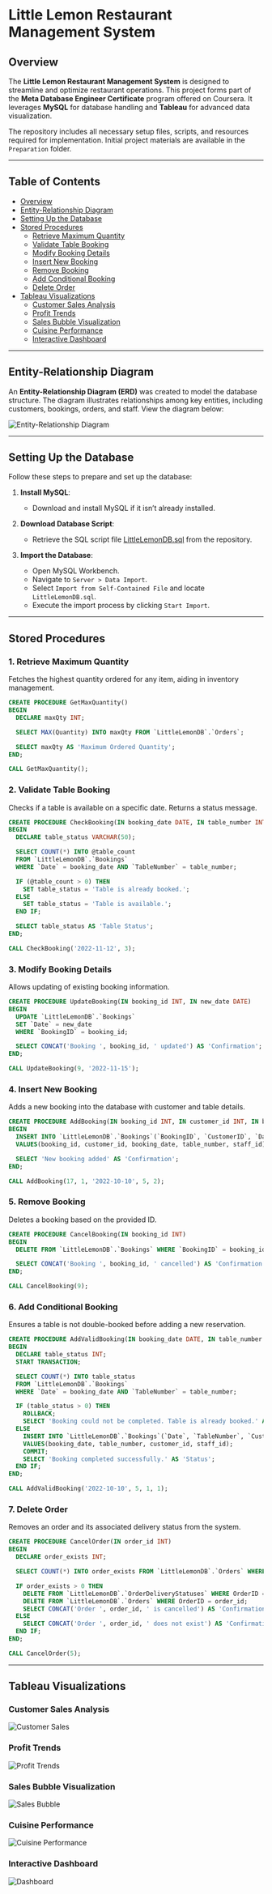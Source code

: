 # Little Lemon Restaurant Management System

## Overview
The **Little Lemon Restaurant Management System** is designed to streamline and optimize restaurant operations. This project forms part of the **Meta Database Engineer Certificate** program offered on Coursera. It leverages **MySQL** for database handling and **Tableau** for advanced data visualization. 

The repository includes all necessary setup files, scripts, and resources required for implementation. Initial project materials are available in the `Preparation` folder.

---

## Table of Contents
- [Overview](#overview)
- [Entity-Relationship Diagram](#entity-relationship-diagram)
- [Setting Up the Database](#setting-up-the-database)
- [Stored Procedures](#stored-procedures)
  - [Retrieve Maximum Quantity](#retrieve-maximum-quantity)
  - [Validate Table Booking](#validate-table-booking)
  - [Modify Booking Details](#modify-booking-details)
  - [Insert New Booking](#insert-new-booking)
  - [Remove Booking](#remove-booking)
  - [Add Conditional Booking](#add-conditional-booking)
  - [Delete Order](#delete-order)
- [Tableau Visualizations](#tableau-visualizations)
  - [Customer Sales Analysis](#customer-sales-analysis)
  - [Profit Trends](#profit-trends)
  - [Sales Bubble Visualization](#sales-bubble-visualization)
  - [Cuisine Performance](#cuisine-performance)
  - [Interactive Dashboard](#interactive-dashboard)

---

## Entity-Relationship Diagram
An **Entity-Relationship Diagram (ERD)** was created to model the database structure. The diagram illustrates relationships among key entities, including customers, bookings, orders, and staff. View the diagram below:

![Entity-Relationship Diagram](./Images/diagram.png)

---

## Setting Up the Database
Follow these steps to prepare and set up the database:

1. **Install MySQL**:
   - Download and install MySQL if it isn’t already installed.

2. **Download Database Script**:
   - Retrieve the SQL script file [LittleLemonDB.sql](./LittleLemonDB.sql) from the repository.

3. **Import the Database**:
   - Open MySQL Workbench.
   - Navigate to `Server > Data Import`.
   - Select `Import from Self-Contained File` and locate `LittleLemonDB.sql`.
   - Execute the import process by clicking `Start Import`.

---

## Stored Procedures
### 1. Retrieve Maximum Quantity
Fetches the highest quantity ordered for any item, aiding in inventory management.

```sql
CREATE PROCEDURE GetMaxQuantity()
BEGIN
  DECLARE maxQty INT;

  SELECT MAX(Quantity) INTO maxQty FROM `LittleLemonDB`.`Orders`;

  SELECT maxQty AS 'Maximum Ordered Quantity';
END;
```
```sql
CALL GetMaxQuantity();
```

### 2. Validate Table Booking
Checks if a table is available on a specific date. Returns a status message.

```sql
CREATE PROCEDURE CheckBooking(IN booking_date DATE, IN table_number INT)
BEGIN
  DECLARE table_status VARCHAR(50);

  SELECT COUNT(*) INTO @table_count
  FROM `LittleLemonDB`.`Bookings`
  WHERE `Date` = booking_date AND `TableNumber` = table_number;

  IF (@table_count > 0) THEN
    SET table_status = 'Table is already booked.';
  ELSE
    SET table_status = 'Table is available.';
  END IF;

  SELECT table_status AS 'Table Status';
END;
```
```sql
CALL CheckBooking('2022-11-12', 3);
```

### 3. Modify Booking Details
Allows updating of existing booking information.

```sql
CREATE PROCEDURE UpdateBooking(IN booking_id INT, IN new_date DATE)
BEGIN
  UPDATE `LittleLemonDB`.`Bookings`
  SET `Date` = new_date
  WHERE `BookingID` = booking_id;

  SELECT CONCAT('Booking ', booking_id, ' updated') AS 'Confirmation';
END;
```
```sql
CALL UpdateBooking(9, '2022-11-15');
```

### 4. Insert New Booking
Adds a new booking into the database with customer and table details.

```sql
CREATE PROCEDURE AddBooking(IN booking_id INT, IN customer_id INT, IN booking_date DATE, IN table_number INT, IN staff_id INT)
BEGIN
  INSERT INTO `LittleLemonDB`.`Bookings`(`BookingID`, `CustomerID`, `Date`, `TableNumber`, `StaffID`)
  VALUES(booking_id, customer_id, booking_date, table_number, staff_id);

  SELECT 'New booking added' AS 'Confirmation';
END;
```
```sql
CALL AddBooking(17, 1, '2022-10-10', 5, 2);
```

### 5. Remove Booking
Deletes a booking based on the provided ID.

```sql
CREATE PROCEDURE CancelBooking(IN booking_id INT)
BEGIN
  DELETE FROM `LittleLemonDB`.`Bookings` WHERE `BookingID` = booking_id;

  SELECT CONCAT('Booking ', booking_id, ' cancelled') AS 'Confirmation';
END;
```
```sql
CALL CancelBooking(9);
```

### 6. Add Conditional Booking
Ensures a table is not double-booked before adding a new reservation.

```sql
CREATE PROCEDURE AddValidBooking(IN booking_date DATE, IN table_number INT, IN customer_id INT, IN staff_id INT)
BEGIN
  DECLARE table_status INT;
  START TRANSACTION;

  SELECT COUNT(*) INTO table_status
  FROM `LittleLemonDB`.`Bookings`
  WHERE `Date` = booking_date AND `TableNumber` = table_number;

  IF (table_status > 0) THEN
    ROLLBACK;
    SELECT 'Booking could not be completed. Table is already booked.' AS 'Status';
  ELSE
    INSERT INTO `LittleLemonDB`.`Bookings`(`Date`, `TableNumber`, `CustomerID`, `StaffID`)
    VALUES(booking_date, table_number, customer_id, staff_id);
    COMMIT;
    SELECT 'Booking completed successfully.' AS 'Status';
  END IF;
END;
```
```sql
CALL AddValidBooking('2022-10-10', 5, 1, 1);
```

### 7. Delete Order
Removes an order and its associated delivery status from the system.

```sql
CREATE PROCEDURE CancelOrder(IN order_id INT)
BEGIN
  DECLARE order_exists INT;

  SELECT COUNT(*) INTO order_exists FROM `LittleLemonDB`.`Orders` WHERE OrderID = order_id;

  IF order_exists > 0 THEN
    DELETE FROM `LittleLemonDB`.`OrderDeliveryStatuses` WHERE OrderID = order_id;
    DELETE FROM `LittleLemonDB`.`Orders` WHERE OrderID = order_id;
    SELECT CONCAT('Order ', order_id, ' is cancelled') AS 'Confirmation';
  ELSE
    SELECT CONCAT('Order ', order_id, ' does not exist') AS 'Confirmation';
  END IF;
END;
```
```sql
CALL CancelOrder(5);
```

---

## Tableau Visualizations
### Customer Sales Analysis
![Customer Sales](./Images/tableau-task1.png)

### Profit Trends
![Profit Trends](./Images/tableau-task2.png)

### Sales Bubble Visualization
![Sales Bubble](./Images/tableau-task3.png)

### Cuisine Performance
![Cuisine Performance](./Images/tableau-task4.png)

### Interactive Dashboard
![Dashboard](./Images/tableau-task5.png)
